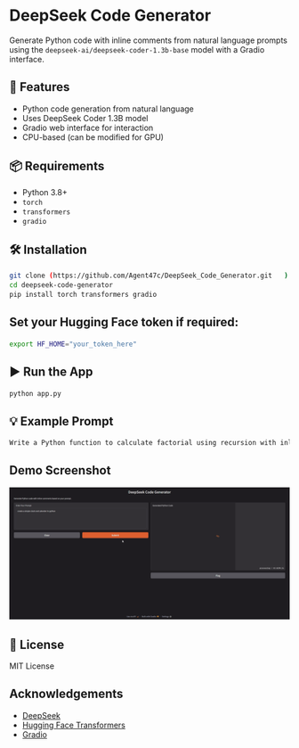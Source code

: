 ﻿# DeepSeek Code Generator

Generate Python code with inline comments from natural language prompts using the `deepseek-ai/deepseek-coder-1.3b-base` model with a Gradio interface.

## 🚀 Features

- Python code generation from natural language
- Uses DeepSeek Coder 1.3B model
- Gradio web interface for interaction
- CPU-based (can be modified for GPU)

## 📦 Requirements

- Python 3.8+
- `torch`
- `transformers`
- `gradio`

## 🛠 Installation

```bash
git clone (https://github.com/Agent47c/DeepSeek_Code_Generator.git   )
cd deepseek-code-generator
pip install torch transformers gradio
```
## Set your Hugging Face token if required:
```bash
export HF_HOME="your_token_here"
```
## ▶️ Run the App
```bash
python app.py
```
## 💡 Example Prompt
```bash
Write a Python function to calculate factorial using recursion with inline comments.
```
## Demo Screenshot
![App UI showing code generation output](/Demo.png)

## 📄 License
MIT License

## Acknowledgements

- [DeepSeek](https://huggingface.co/deepseek-ai)
- [Hugging Face Transformers](https://huggingface.co/docs/transformers)
- [Gradio](https://gradio.app)
